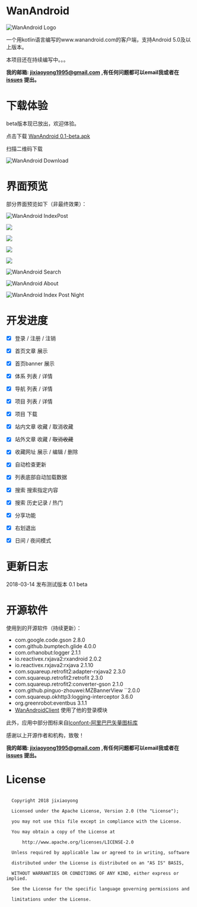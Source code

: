 # WanAndroid


![WanAndroid Logo](https://github.com/jixiaoyong/WanAndroid/blob/master/images/WanAndroidLogo.png?raw=true)



一个用kotlin语言编写的www.wanandroid.com的客户端，支持Android 5.0及以上版本。

本项目还在持续编写中。。。

**我的邮箱: jixiaoyong1995@gmail.com ,有任何问题都可以email我或者在[issues](https://github.com/jixiaoyong/WanAndroid/issues) 提出。**



# 下载体验

beta版本现已放出，欢迎体验。

点击下载 [WanAndroid 0.1-beta.apk](https://raw.githubusercontent.com/jixiaoyong/Notes-Files/master/download/apk/WanAndroid.apk)

扫描二维码下载

![WanAndroid Download](https://github.com/jixiaoyong/WanAndroid/blob/master/images/WanAndroidDownload.png?raw=true)

# 界面预览

部分界面预览如下（非最终效果）：

![WanAndroid IndexPost](https://github.com/jixiaoyong/WanAndroid/blob/master/images/WanAndroidIndexPost.png?raw=true)

![](https://github.com/jixiaoyong/WanAndroid/blob/master/images/WanAndroidIndexFavorite.png?raw=true)



![](https://github.com/jixiaoyong/WanAndroid/blob/master/images/WanAndroidDiscoverTree.png?raw=true)

![](https://github.com/jixiaoyong/WanAndroid/blob/master/images/WanAndroidDiscoverProjects.png?raw=true)



![](https://github.com/jixiaoyong/WanAndroid/blob/master/images/WanAndroidDiscoverNavi.png?raw=true)

![WanAndroid Search](https://github.com/jixiaoyong/WanAndroid/blob/master/images/WanAndroidSearch.png?raw=true)







![WanAndroid About](https://github.com/jixiaoyong/WanAndroid/blob/master/images/WanAndroidAbout.png?raw=true)



![WanAndroid Index Post Night](https://github.com/jixiaoyong/WanAndroid/blob/master/images/WanAndroidIndexPostNight.png?raw=true)

# 开发进度

- [x] 登录 / 注册 / 注销
- [x] 首页文章 展示
- [x] 首页banner 展示
- [x] 体系 列表 / 详情
- [x] 导航 列表 / 详情
- [x] 项目 列表 / 详情
- [x] 项目 下载
- [x] 站内文章 收藏 / 取消收藏
- [x] 站外文章 收藏 / ~~取消收藏~~
- [x] 收藏网址 展示 / 编辑 / 删除
- [x] 自动检查更新
- [x] 列表底部自动加载数据
- [x] 搜索 搜索指定内容
- [x] 搜索 历史记录 / 热门 
- [x] 分享功能
- [x] 右划退出
- [x] 日间 / 夜间模式




# 更新日志



2018-03-14 发布测试版本 0.1 beta




# 开源软件

使用到的开源软件（持续更新）：

* com.google.code.gson 2.8.0
* com.github.bumptech.glide 4.0.0
* com.orhanobut:logger 2.1.1
* io.reactivex.rxjava2:rxandroid 2.0.2
* io.reactivex.rxjava2:rxjava 2.1.10
* com.squareup.retrofit2:adapter-rxjava2 2.3.0
* com.squareup.retrofit2:retrofit 2.3.0
* com.squareup.retrofit2:converter-gson 2.1.0
* com.github.pinguo-zhouwei:MZBannerView ``2.0.0
* com.squareup.okhttp3:logging-interceptor 3.6.0
* org.greenrobot:eventbus 3.1.1
* [WanAndroidClient](https://github.com/wangzailfm/WanAndroidClient) 使用了他的登录模块

此外，应用中部分图标来自[Iconfont-阿里巴巴矢量图标库](http://www.iconfont.cn/)

感谢以上开源作者和机构，致敬！



**我的邮箱: jixiaoyong1995@gmail.com ,有任何问题都可以email我或者在[issues](https://github.com/jixiaoyong/WanAndroid/issues) 提出。**



# License

 ```
  
   Copyright 2018 jixiaoyong

   Licensed under the Apache License, Version 2.0 (the "License");

   you may not use this file except in compliance with the License.

   You may obtain a copy of the License at

       http://www.apache.org/licenses/LICENSE-2.0

   Unless required by applicable law or agreed to in writing, software

   distributed under the License is distributed on an "AS IS" BASIS,

   WITHOUT WARRANTIES OR CONDITIONS OF ANY KIND, either express or implied.

   See the License for the specific language governing permissions and

   limitations under the License.

 ```

